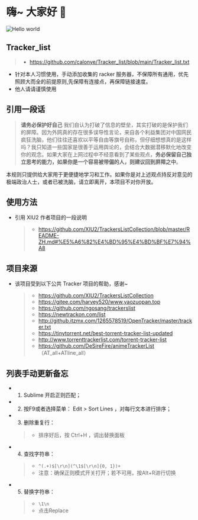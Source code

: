 # 嗨~ 大家好 :wave:

<img src="https://raw.githubusercontent.com/sagar-viradiya/sagar-viradiya/master/resources/banner.png" alt="Hello world">


## Tracker_list

> - https://github.com/calonye/Tracker_list/blob/main/Tracker_list.txt
- 针对本人习惯使用，手动添加收集的 racker 服务器，不保障所有通用，优先照顾大而全的前提原则,先保障有连接点，再保障链接速度。
- 他人请请谨慎使用

## 引用一段话

> **请务必保护好自己** 我们自认为打破了信息的壁垒，其实打破的是保护我们的屏障。因为外网真的存在很多误导性言论，来自各个利益集团对中国网民疯狂洗脑，他们往往还喜欢以平等自由等旗号自称，但仔细想想真的是这样吗？我只知道一些国家是很善于运用舆论的，会结合大数据潜移默化地改变你的观念。如果大家在上网过程中不经意看到了某些观点，**务必保留自己独立思考的能力，如果你是一个容易被带偏的人，则建议回到屏障之中**。

本规则只提供给大家用于更便捷地学习和工作。如果你是对上述观点持反对意见的极端政治人士，或者已被洗脑，请立即离开，本项目不对你开放。

## 使用方法

- 引用 XIU2 作者项目的一段说明
  > - https://github.com/XIU2/TrackersListCollection/blob/master/README-ZH.md#%E5%A6%82%E4%BD%95%E4%BD%BF%E7%94%A8 

## 项目来源

- 该项目受到以下公共 Tracker 项目的帮助，感谢~

  > - https://github.com/XIU2/TrackersListCollection
  > - https://gitee.com/harvey520/www.yaozuopan.top
  > - https://github.com/ngosang/trackerslist
  > - https://newtrackon.com/list
  > - http://github.itzmx.com/1265578519/OpenTracker/master/tracker.txt
  > - https://tinytorrent.net/best-torrent-tracker-list-updated
  > - http://www.torrenttrackerlist.com/torrent-tracker-list
  > - https://github.com/DeSireFire/animeTrackerList   （AT_all+ATline_all）

## 列表手动更新备忘

- 1. Sublime 开启正则匹配；
- 2. 按F9或者选择菜单： Edit > Sort Lines ，对每行文本进行排序；
- 3. 删除重复行：
  > - 排序好后，按 Ctrl+H ，调出替换面板
- 4. 查找字符串：
  > - `^(.+)$[\r\n](^\1$[\r\n]{0, 1})+`
  > - 注意：确保正则模式开关打开；若不可用，按Alt+R进行切换
- 5. 替换字符串：
  > - `\1\n`
  > - 点击Replace
